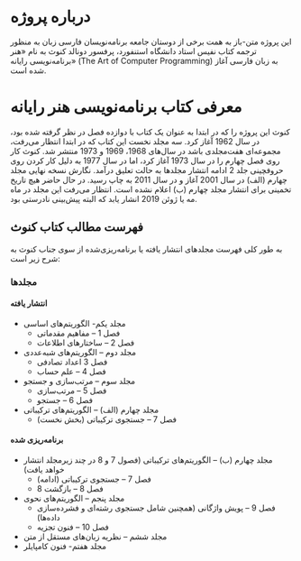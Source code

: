 # درباره پروژه
این پروژه متن-باز به همت برخی از دوستان جامعه برنامه‌نویسان فارسی زبان به منظور ترجمه کتاب نفیس استاد دانشگاه استنفورد، پرفسور دونالد کنوث به نام «هنر برنامه‌نویسی رایانه» (The Art of Computer Programming) به زبان فارسی آغاز شده است.
# معرفی کتاب برنامه‌نویسی هنر رایانه
کنوث این پروژه را که در ابتدا به عنوان یک کتاب با دوازده فصل در نظر گرفته شده بود، در سال 1962 آغاز کرد. سه مجلد نخست این کتاب که در ابتدا انتظار می‌رفت، مجموعه‌ای هفت‌مجلدی باشد در سال‌های 1968، 1969 و 1973 منتشر شد. کنوث کار روی فصل چهارم را در سال 1973 آغاز کرد، اما در سال 1977 به دلیل کار کردن روی حروفچینی جلد 2 ادامه انتشار مجلد‌ها به حالت تعلیق درآمد. نگارش نسخه نهایی مجلد چهارم (الف) در سال 2001 آغاز و در سال 2011 به چاپ رسید. در حال حاضر هیچ تاریخ تخمینی برای انتشار مجلد چهارم (ب) اعلام نشده است. انتظار می‌رفت این مجلد در ماه مه یا ژوئن 2019 انشار یابد که البته پیش‌بینی نادرستی بود.
## فهرست مطالب کتاب کنوث
به طور کلی فهرست مجلدهای انتشار یافته یا برنامه‌ریزی‌شده از سوی جناب کنوث به شرح زیر است:
### مجلدها

#### انتشار یافته

* مجلد یکم- الگوریتم‌های اساسی
    * فصل 1 – مفاهیم مقدماتی
    * فصل 2 – ساختارهای اطلاعات
* مجلد دوم – الگوریتم‌های شبه‌عددی
    * فصل 3 اعداد تصادفی
    * فصل 4 – علم حساب
* مجلد سوم – مرتب‌سازی و جستجو
    * فصل 5 – مرتب‌سازی
    * فصل 6 – جستجو
* مجلد چهارم (الف) – الگوریتم‌های ترکیباتی
    * فصل 7 – جستجوی ترکیباتی (بخش نخست)

#### برنامه‌ریزی شده

* مجلد چهارم (ب) – الگوریتم‌های ترکیباتی (فصول 7 و 8 در چند زیرمجلد انتشار خواهد یافت)
    * فصل 7 – جستجوی ترکیباتی (ادامه)
     * 8 فصل 8 – بازگشت
* مجلد پنجم – الگوریتم‌های نحوی
    * فصل 9 – پویش  واژگانی (همچنین شامل جستجوی رشته‌ای و فشرده‌سازی داده‌ها)
    * فصل 10 – فنون تجزیه
* مجلد ششم – نظریه زبان‌های مستقل از متن
* مجلد هفتم- فنون کامپایلر
